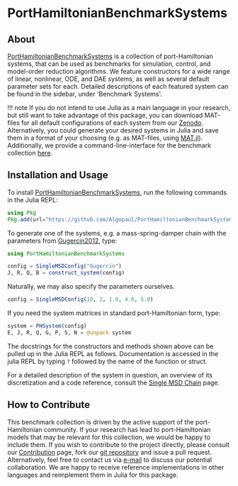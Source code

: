 # PortHamiltonianBenchmarkSystems

## About

[PortHamiltonianBenchmarkSystems](https://github.com/Algopaul/PortHamiltonianBenchmarkSystems.jl/) is a collection of port-Hamiltonian systems, that can be used as benchmarks for simulation, control, and model-order reduction algorithms. We feature constructors for a wide range of linear, nonlinear, ODE, and DAE systems, as well as several default parameter sets for each. Detailed descriptions of each featured system can be found in the sidebar, under 'Benchmark Systems'.

!!! note
    If you do not intend to use Julia as a main language in your research, but still want to take advantage of this package, you can download MAT-files for all default configurations of each system from our [Zenodo](https://github.com/Algopaul/PortHamiltonianBenchmarkSystems.jl/). Alternatively, you could generate your desired systems in Julia and save them in a format of your choosing (e.g. as MAT-files, using [MAT.jl](https://github.com/JuliaIO/MAT.jl)). Additionally, we provide a command-line-interface for the benchmark collection [here](https://github.com/Algopaul/PortHamiltonianBenchmarkSystemsCLI.jl).

## Installation and Usage

To install [PortHamiltonianBenchmarkSystems](https://algopaul.github.io/PortHamiltonianBenchmarkSystems.jl/), run the following commands in the Julia REPL:
```julia
using Pkg
Pkg.add(url="https://github.com/Algopaul/PortHamiltonianBenchmarkSystems.jl/")
```
To generate one of the systems, e.g. a mass-spring-damper chain with the parameters from [Gugercin2012](), type:
```julia
using PortHamiltonianBenchmarkSystems

config = SingleMSDConfig("Gugercin")
J, R, Q, B = construct_system(config)
```
Naturally, we may also specify the parameters ourselves.
```julia
config = SingleMSDConfig(10, 2, 1.0, 4.0, 5.0)
```

If you need the system matrices in standard port-Hamiltonian form, type:
```julia
system = PHSystem(config)
E, J, R, Q, G, P, S, N = @unpack system
```
The docstrings for the constructors and methods shown above can be pulled up in the Julia REPL as follows. Documentation is accessed in the julia REPL by typing `?` followed by the name of the function or struct.

For a detailed description of the system in question, an overview of its discretization and a code reference, consult the [Single MSD Chain](@ref) page.

## How to Contribute

This benchmark collection is driven by the active support of the port-Hamiltonian community. If your research has lead to port-Hamiltonian models that may be relevant for this collection, we would be happy to include them. If you wish to contribute to the project directly, please consult our [Contribution](@ref) page, fork our [git repository](https://github.com/Algopaul/PortHamiltonianBenchmarkSystems.jl/) and issue a pull request. Alternatively, feel free to contact us via [e-mail](mailto:schwerdt@math.tu-berlin.de) to discuss our potential collaboration. We are happy to receive reference implementations in other languages and reimplement them in Julia for this package.
